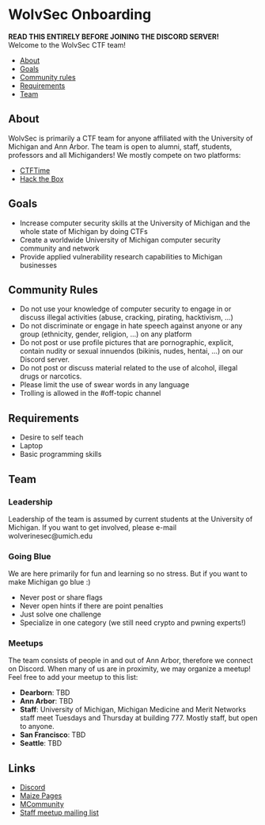 # WolvSec Onboarding 
<b>READ THIS ENTIRELY BEFORE JOINING THE DISCORD SERVER!</b><br/>
Welcome to the WolvSec CTF team! 

* [About](#about)
* [Goals](#goals)
* [Community rules](#rules)
* [Requirements](#req)
* [Team](#team)

<h2 id="about">About</h2>
<p>
WolvSec is primarily a CTF team for anyone affiliated with the University of Michigan and Ann Arbor. The team is open to alumni, staff, students, professors and all Michiganders! We mostly compete on two platforms:
</p>

* [CTFTime](https://ctftime.org/team/83621)
* [Hack the Box](https://hackthebox.eu)

<h2 id="goals">Goals</h2>

* Increase computer security skills at the University of Michigan and the whole state of Michigan by doing CTFs
* Create a worldwide University of Michigan computer security community and network
* Provide applied vulnerability research capabilities to Michigan businesses

<h2 id="rules">Community Rules</h2>

* Do not use your knowledge of computer security to engage in or discuss illegal activities (abuse, cracking, pirating, hacktivism, ...)
* Do not discriminate or engage in hate speech against anyone or any group (ethnicity, gender, religion, ...) on any platform
* Do not post or use profile pictures that are pornographic, explicit, contain nudity or sexual innuendos (bikinis, nudes, hentai, ...) on our Discord server.
* Do not post or discuss material related to the use of alcohol, illegal drugs or narcotics.
* Please limit the use of swear words in any language
* Trolling is allowed in the #off-topic channel

<h2 id="req">Requirements</h2>

* Desire to self teach
* Laptop
* Basic programming skills

<h2 id="team">Team</h2>

<h3>Leadership</h3>
Leadership of the team is assumed by current students at the University of Michigan. If you want to get involved, please e-mail wolverinesec@umich.edu

<h3>Going Blue</h3>
<p>
We are here primarily for fun and learning so no stress. But if you want to make Michigan go blue :)
</p>

* Never post or share flags
* Never open hints if there are point penalties
* Just solve one challenge
* Specialize in one category (we still need crypto and pwning experts!)

<h3>Meetups</h3>
<p>
The team consists of people in and out of Ann Arbor, therefore we connect on Discord. When many of us are in proximity, we may organize a meetup! Feel free to add your meetup to this list:
</p>

* <b>Dearborn</b>: TBD
* <b>Ann Arbor</b>: TBD
* <b>Staff</b>: University of Michigan, Michigan Medicine and Merit Networks staff meet Tuesdays and Thursday at building 777. Mostly staff, but open to anyone.
* <b>San Francisco</b>: TBD
* <b>Seattle</b>: TBD

<h2 id="links">Links</h2>

* [Discord](https://discord.gg/KJjjzSr)
* [Maize Pages](https://maizepages.umich.edu/organization/wolverinesec)
* [MCommunity](https://mcommunity.umich.edu/#group:w01verines)
* [Staff meetup mailing list](https://mcommunity.umich.edu/#group:IA-MM-CTF)
